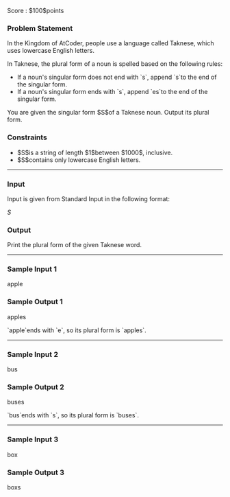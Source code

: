 
<div>

<span>

<span>

<p>
Score : $100$points
</p>

<div>

<section>

### **Problem Statement**

<p>
In the Kingdom of AtCoder, people use a language called Taknese, which uses lowercase English letters.
</p>

<p>
In Taknese, the plural form of a noun is spelled based on the following rules:
</p>

<ul>

<li>
If a noun's singular form does not end with `s`, append `s`to the end of the singular form.
</li>

<li>
If a noun's singular form ends with `s`, append `es`to the end of the singular form.
</li>

</ul>

<p>
You are given the singular form $S$of a Taknese noun. Output its plural form.
</p>

</section>

</div>

<div>

<section>

### **Constraints**

<ul>

<li>
$S$is a string of length $1$between $1000$, inclusive.
</li>

<li>
$S$contains only lowercase English letters.
</li>

</ul>

</section>

</div>

---

<div>

<div>

<section>

### **Input**

<p>
Input is given from Standard Input in the following format:
</p>

<div>

$S$
</div>

</section>

</div>

<div>

<section>

### **Output**

<p>
Print the plural form of the given Taknese word.
</p>

</section>

</div>

</div>

---

<div>

<section>

### **Sample Input 1**

<div>

apple

</div>

</section>

</div>

<div>

<section>

### **Sample Output 1**

<div>

apples

</div>

<p>
`apple`ends with `e`, so its plural form is `apples`.
</p>

</section>

</div>

---

<div>

<section>

### **Sample Input 2**

<div>

bus

</div>

</section>

</div>

<div>

<section>

### **Sample Output 2**

<div>

buses

</div>

<p>
`bus`ends with `s`, so its plural form is `buses`.
</p>

</section>

</div>

---

<div>

<section>

### **Sample Input 3**

<div>

box

</div>

</section>

</div>

<div>

<section>

### **Sample Output 3**

<div>

boxs

</div>

</section>

</div>

</span>

</span>

</div>
